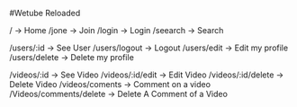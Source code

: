 #Wetube Reloaded


/ -> Home
/jone -> Join
/login -> Login
/seearch -> Search


/users/:id -> See User
/users/logout -> Logout
/users/edit -> Edit my profile
/users/delete -> Delete my profile


/videos/:id -> See Video
/videos/:id/edit -> Edit Video
/videos/:id/delete -> Delete Video
/videos/coments -> Comment on a video
/Videos/comments/delete -> Delete A Comment of a Video
